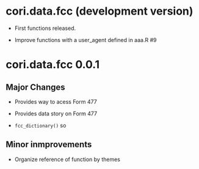 # cori.data.fcc (development version)

* First functions released.

* Improve functions with a user_agent defined in aaa.R #9

# cori.data.fcc 0.0.1

## Major Changes

* Provides way to acess Form 477  

* Provides data story on Form 477

* `fcc_dictionary()` so 

## Minor inmprovements 

* Organize reference of function by themes 
